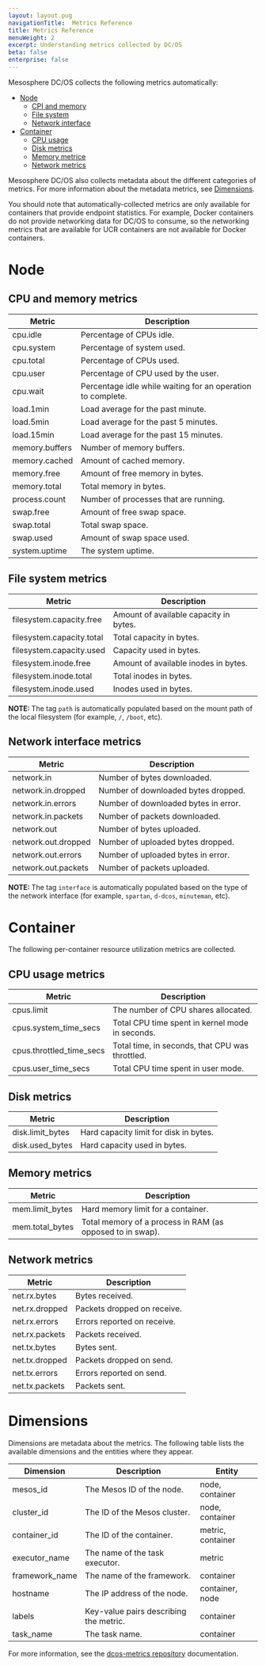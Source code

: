 ```yaml
---
layout: layout.pug
navigationTitle:  Metrics Reference
title: Metrics Reference
menuWeight: 2
excerpt: Understanding metrics collected by DC/OS
beta: false
enterprise: false
---
```

<!-- The source repo for this topic is https://github.com/dcos/dcos-docs-site -->

Mesosphere DC/OS collects the following metrics automatically:
- [Node](#Node)
    - [CPI and memory](#NodeCPUMem)
    - [File system](#NodeFiles)
    - [Network interface](#NodeNetwork)
- [Container](#Container)
    - [CPU usage](#ConCPU)
    - [Disk metrics](#ConDisk)
    - [Memory metrice](#ConMem)
    - [Network metrics](#ConNetwork)

Mesosphere DC/OS also collects metadata about the different categories of metrics. For more information about the metadata metrics, see [Dimensions](#Dimensions).

You should note that automatically-collected metrics are only available for containers that provide endpoint statistics. For example, Docker containers do not provide networking data for DC/OS to consume, so the networking metrics that are available for UCR containers are not available for Docker containers.

<a name="Node">

#  Node
<a name="NodeCPUMem">

## CPU and memory metrics

| Metric            | Description                  |
|-------------------|------------------------------|
| cpu.idle         |     Percentage of CPUs idle.         |
| cpu.system         |    Percentage of system used.   |
| cpu.total         |   Percentage of CPUs used.  |
| cpu.user         |   Percentage of CPU used by the user.   |
| cpu.wait         |   Percentage idle while waiting for an operation to complete.    |
| load.1min         |     Load average for the past minute.       |
| load.5min         |   Load average for the past 5 minutes.        |
| load.15min         |    Load average for the past 15 minutes.        |
| memory.buffers         |   Number of memory buffers.     |
| memory.cached         |   Amount of cached memory.   |
| memory.free         |    Amount of free memory in bytes.   |
| memory.total         |   Total memory in bytes.   |
| process.count         |  Number of processes that are running.          |
| swap.free         |  Amount of free swap space.   |
| swap.total         |  Total swap space.    |
| swap.used         |    Amount of swap space used.    |
| system.uptime          |   The system uptime.    |

<a name="NodeFiles">

## File system metrics

| Metric            | Description                  |
|-------------------|------------------------------|
| filesystem.capacity.free    | Amount of available capacity in bytes. |
| filesystem.capacity.total    | Total capacity in bytes. |
| filesystem.capacity.used    |  Capacity used in bytes. |
| filesystem.inode.free    | Amount of available inodes in bytes. |
| filesystem.inode.total    | Total inodes in bytes. |
| filesystem.inode.used    | Inodes used in bytes.  |

<p class="message--note"><strong>NOTE: </strong>The tag <code>path</code> is automatically populated based on the mount path of the local filesystem (for example, <code>/</code>, <code>/boot</code>, etc).</p>

<a name="NodeNetwork">

## Network interface metrics

| Metric            | Description                  |
|-------------------|------------------------------|
| network.in    | Number of bytes downloaded. |
| network.in.dropped    | Number of downloaded bytes dropped. |
| network.in.errors    | Number of downloaded bytes in error. |
| network.in.packets    | Number of packets downloaded. |
| network.out    | Number of bytes uploaded. |
| network.out.dropped    | Number of uploaded bytes dropped. |
| network.out.errors    | Number of uploaded bytes in error.  |
| network.out.packets    | Number of packets uploaded. |

<p class="message--note"><strong>NOTE: </strong>The tag <code>interface</code> is automatically populated based on the type of the network interface (for example, <code>spartan</code>, <code>d-dcos</code>, <code>minuteman</code>, etc).</p>

<a name="Container">

# Container

The following per-container resource utilization metrics are collected.

<a name="ConCPU">

## CPU usage metrics

| Metric            | Description                  |
|-------------------|------------------------------|
| cpus.limit    | The number of CPU shares allocated. |
| cpus.system_time_secs    | Total CPU time spent in kernel mode in seconds. |
| cpus.throttled_time_secs    | Total time, in seconds, that CPU was throttled. |
| cpus.user_time_secs    | Total CPU time spent in user mode. |

<a name="ConDisk">

## Disk metrics

| Metric            | Description                  |
|-------------------|------------------------------|
| disk.limit_bytes    | Hard capacity limit for disk in bytes. |
| disk.used_bytes    | Hard capacity used in bytes.  |

<a name="ConMem">

## Memory metrics

| Metric            | Description                  |
|-------------------|------------------------------|
| mem.limit_bytes    | Hard memory limit for a container. |
| mem.total_bytes    | Total memory of a process in RAM (as opposed to in swap). |   

<a name="ConNetwork">

## Network metrics

| Metric            | Description                  |
|-------------------|------------------------------|
| net.rx.bytes    | Bytes received. |
| net.rx.dropped    | Packets dropped on receive.  |
| net.rx.errors    | Errors reported on receive. |
| net.rx.packets    |  Packets received.  |
| net.tx.bytes    |  Bytes sent. |
| net.tx.dropped    | Packets dropped on send.  |
| net.tx.errors    | Errors reported on send. |
| net.tx.packets    | Packets sent. |

<a name="Dimensions">

# Dimensions

Dimensions are metadata about the metrics. The following table lists the available dimensions and the entities where they appear.

| Dimension | Description | Entity |
|-----------|-------------|--------|
| mesos_id   | The Mesos ID of the node.  | node, container |
| cluster_id   |  The ID of the Mesos cluster. | node, container |
| container_id  | The ID of the container.  | metric, container |
| executor_name   |  The name of the task executor. | metric |
| framework_name   | The name of the framework.  | container |
| hostname   | The IP address of the node.  | container, node |
| labels   |  Key-value pairs describing the metric.  | container |
| task_name   | The task name.  | container |


For more information, see the [dcos-metrics repository](https://github.com/dcos/dcos-metrics) documentation. 
